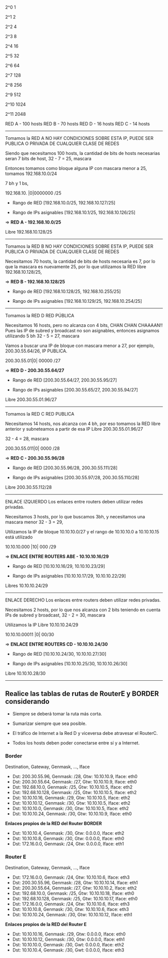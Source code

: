 2^0 1

2^1 2

2^2 4

2^3 8

2^4 16

2^5 32

2^6 64

2^7 128

2^8 256

2^9 512

2^10 1024

2^11 2048

RED A - 100 hosts
RED B - 70 hosts
RED D - 16 hosts
RED C - 14 hosts

* * *

Tomamos la RED A
NO HAY CONDICIONES SOBRE ESTA IP, PUEDE SER PUBLICA O PRIVADA DE CUALQUIER CLASE DE REDES

Siendo que necesitamos 100 hosts, la cantidad de bits de hosts necesarias seran 7 bits de host,
32 - 7 = 25, mascara

Entonces tomamos como bloque alguna IP con mascara menor a 25, tomamos 192.168.10.0/24

7 bh y 1 bs,

192.168.10. |0|0000000 /25

-   Rango de RED [192.168.10.0/25, 192.168.10.127/25]

-   Rango de IPs asignables [192.168.10.1/25, 192.168.10.126/25]

=> **RED A - 192.168.10.0/25**

Libre 192.168.10.128/25

* * *

Tomamos la RED B
NO HAY CONDICIONES SOBRE ESTA IP, PUEDE SER PUBLICA O PRIVADA DE CUALQUIER CLASE DE REDES

Necesitamos 70 hosts, la cantidad de bits de hosts necesaria es 7, por lo que la mascara es nuevamente 25,
por lo que utilizamos la RED libre 192.168.10.128/25,

=> **RED B - 192.168.10.128/25**

-   Rango de RED [192.168.10.128/25, 192.168.10.255/25]

-   Rango de IPs asignables [192.168.10.129/25, 192.168.10.254/25]

* * *

Tomamos la RED D
RED PÚBLICA

Necesitamos 16 hosts, pero no alcanza con 4 bits, CHAN CHAN CHAAAAN!!
Pues las IP de subred y broadcast no son asignables, entonces asignamos utilizando 5 bh
32 - 5 = 27, mascara

Vamos a buscar una IP de bloque con mascara menor a 27, por ejemplo, 200.30.55.64/26, IP PUBLICA.

200.30.55.01|0| 00000 /27

=> **RED D - 200.30.55.64/27**

-   Rango de RED [200.30.55.64/27, 200.30.55.95/27]

-   Rango de IPs asignables [200.30.55.65/27, 200.30.55.94/27]

Libre 200.30.55.01.96/27

* * *

Tomamos la RED C
RED PUBLICA

Necesitamos 14 hosts, nos alcanza con 4 bh, por eso tomamos la RED libre anterior y subneteamos a partir de esa IP
Libre 200.30.55.01.96/27

32 - 4 = 28, mascara

200.30.55.011|0| 0000 /28

=> **RED C - 200.30.55.96/28**

-   Rango de RED [200.30.55.96/28, 200.30.55.111/28]

-   Rango de IPs asignables [200.30.55.97/28, 200.30.55.110/28]

Libre 200.30.55.112/28

* * *

ENLACE IZQUIERDO
Los enlaces entre routers deben utilizar redes privadas.

Necesitamos 3 hosts, por lo que buscamos 3bh, y necesitamos una mascara menor 32 - 3 = 29,

Utilizamos la IP de bloque 10.10.10.0/27 y el rango de 10.10.10.0 a 10.10.10.15 está utilizado

10.10.10.000 |10| 000 /29

=> **ENLACE ENTRE ROUTERS ABE - 10.10.10.16/29**

-   Rango de RED [10.10.10.16/29, 10.10.10.23/29]

-   Rango de IPs asignables [10.10.10.17/29, 10.10.10.22/29]

Libres 10.10.10.24/29

* * *

ENLACE DERECHO
Los enlaces entre routers deben utilizar redes privadas.

Necesitamos 2 hosts, por lo que nos alcanza con 2 bits teniendo en cuenta IPs de subred y broadcast,
32 - 2 = 30, mascara

Utilizamos la IP Libre 10.10.10.24/29

10.10.10.00011 |0| 00/30

=> **ENLACE ENTRE ROUTERS CD - 10.10.10.24/30**

-   Rango de RED [10.10.10.24/30, 10.10.10.27/30]

-   Rango de IPs asignables [10.10.10.25/30, 10.10.10.26/30]

Libre 10.10.10.28/30

* * *


## Realice las tablas de rutas de RouterE y BORDER considerando

-   Siempre se deberá tomar la ruta más corta.

-   Sumarizar siempre que sea posible.

-   El tráfico de Internet a la Red D y viceversa debe atravesar el RouterC.

-   Todos los hosts deben poder conectarse entre sí y a Internet.


### Border

Destination, Gateway, Genmask, ..., Iface

-   Dst: 200.30.55.96, Genmask: /28, Gtw: 10.10.10.9, Iface: eth0
-   Dst: 200.30.55.64, Genmask: /27, Gtw: 10.10.10.9, Iface: eth0
-   Dst: 192.68.10.0, Genmask: /25, Gtw: 10.10.10.5, Iface: eth2
-   Dst: 192.68.10.128, Genmask: /25, Gtw: 10.10.10.5, Iface: eth2
-   Dst: 10.10.10.16, Genmask: /29, Gtw: 10.10.10.5, Iface: eth2
-   Dst: 10.10.10.12, Genmask: /30, Gtw: 10.10.10.5, Iface: eth2
-   Dst: 10.10.10.0, Genmask: /30, Gtw: 10.10.10.5, Iface: eth2
-   Dst: 10.10.10.24, Genmask: /30, Gtw: 10.10.10.9, Iface: eth0

**Enlaces propios de la RED del Router BORDER**

-   Dst: 10.10.10.4, Genmask: /30, Gtw: 0.0.0.0, Iface: eth2
-   Dst: 10.10.10.8, Genmask: /30, Gtw: 0.0.0.0, Iface: eth0
-   Dst: 172.16.0.0, Genmask: /24, Gtw: 0.0.0.0, Iface: eth1

### Router E

Destination, Gateway, Genmask, ..., Iface

-   Dst: 172.16.0.0, Genmask: /24, Gtw: 10.10.10.6, Iface: eth3
-   Dst: 200.30.55.96, Genmask: /28, Gtw: 10.10.10.14, Iface: eth1
-   Dst: 200.30.55.64, Genmask: /27, Gtw: 10.10.10.2, Iface: eth2
-   Dst: 192.68.10.0, Genmask: /25, Gtw: 10.10.10.18, Iface: eth0
-   Dst: 192.68.10.128, Genmask: /25, Gtw: 10.10.10.17, Iface: eth0
-   Dst: 172.16.0.0, Genmask: /24, Gtw: 10.10.10.6, Iface: eth3
-   Dst: 10.10.10.8, Genmask: /30, Gtw: 10.10.10.6, Iface: eth3
-   Dst: 10.10.10.24, Genmask: /30, Gtw: 10.10.10.12, Iface: eth1

**Enlaces propios de la RED del Router E**

-   Dst: 10.10.10.16, Genmask: /29, Gtw: 0.0.0.0, Iface: eth0
-   Dst: 10.10.10.12, Genmask: /30, Gtw: 0.0.0.0, Iface: eth1
-   Dst: 10.10.10.0, Genmask: /30, Gwt: 0.0.0.0, Iface: eth2
-   Dst: 10.10.10.4, Genmask: /30, Gwt: 0.0.0.0, Iface: eth3

